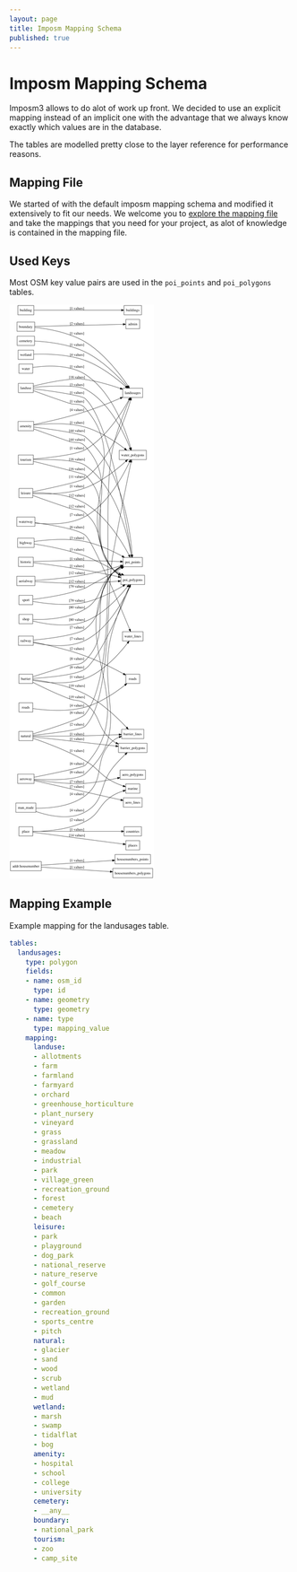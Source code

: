 ```yaml
---
layout: page
title: Imposm Mapping Schema
published: true
---
```


# Imposm Mapping Schema

Imposm3 allows to do alot of work up front.
We decided to use an explicit mapping instead of an implicit one with the advantage
that we always know exactly which values are in the database.

The tables are modelled pretty close to the layer reference for performance reasons.

## Mapping File

We started of with the default imposm mapping schema and modified it extensively to fit our needs.
We welcome you to
[explore the mapping file](https://github.com/osm2vectortiles/osm2vectortiles/blob/master/src/import-osm/mapping.yml)
and take the mappings that you need for your project,
as alot of knowledge is contained in the mapping file.

## Used Keys

Most OSM key value pairs are used in the `poi_points` and `poi_polygons` tables.

![Imposm Mapping Schema](/media/mapping_graph.png)

## Mapping Example

Example mapping for the landusages table.

```yaml
tables:
  landusages:
    type: polygon
    fields:
    - name: osm_id
      type: id
    - name: geometry
      type: geometry
    - name: type
      type: mapping_value
    mapping:
      landuse:
      - allotments
      - farm
      - farmland
      - farmyard
      - orchard
      - greenhouse_horticulture
      - plant_nursery
      - vineyard
      - grass
      - grassland
      - meadow
      - industrial
      - park
      - village_green
      - recreation_ground
      - forest
      - cemetery
      - beach
      leisure:
      - park
      - playground
      - dog_park
      - national_reserve
      - nature_reserve
      - golf_course
      - common
      - garden
      - recreation_ground
      - sports_centre
      - pitch
      natural:
      - glacier
      - sand
      - wood
      - scrub
      - wetland
      - mud
      wetland:
      - marsh
      - swamp
      - tidalflat
      - bog
      amenity:
      - hospital
      - school
      - college
      - university
      cemetery:
      - __any__
      boundary:
      - national_park
      tourism:
      - zoo
      - camp_site
```
